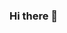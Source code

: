 ### Hi there 👋

<!--
**deepau2020/deepau2020** is a ✨ _special_ ✨ repository because its `README.md` (this file) appears on your GitHub profile.

Here are some ideas to get you started:

- 🔭 I’m currently working on Terraform projects
- 🌱 I’m currently Mastering Terraform
- 👯 I’m looking to collaborate on DevOps projects
- 🤔 I’m looking for help with Tererraform projects
- 💬 Ask me about AWS
- 📫 How to reach me: darlingpaumen@gmail.com
- 😄 Pronouns: SHE/HER
- ⚡ Fun fact: I love IT
-->
